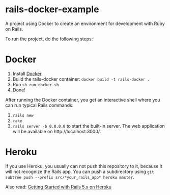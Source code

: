 # rails-docker-example
A project using Docker to create an environment for development with Ruby on Rails.

To run the project, do the following steps:

# Docker
1. Install [Docker](https://docs.docker.com/engine/installation/)
2. Build the rails-docker container: `docker build -t rails-docker .`
3. Run `sh run_docker.sh`
4. Done!


After running the Docker container, you get an interactive shell where you can run typical Rails commands:
1. `rails new`
2. `rake`
3. `rails server -b 0.0.0.0` to start the built-in server. The web application will be available on http://localhost:3000/.

# Heroku
If you use Heroku, you usually can not push this repository to it, because it will not recognize the Rails app. You can push a subdirectory using `git subtree push --prefix src/*your_rails_app* heroku master`.

Also read: [Getting Started with Rails 5.x on Heroku](https://devcenter.heroku.com/articles/getting-started-with-rails5)
